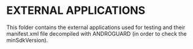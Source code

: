 # EXTERNAL APPLICATIONS

This folder contains the external applications used for testing and
their manifest.xml file decompiled with ANDROGUARD (in order to check the minSdkVersion).
